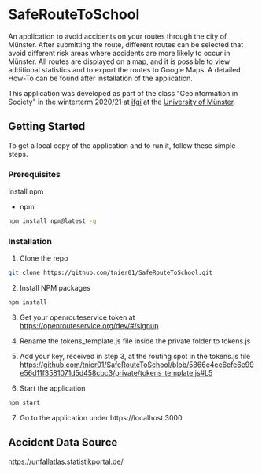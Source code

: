 # SafeRouteToSchool
An application to avoid accidents on your routes through the city of Münster. 
After submitting the route, different routes can be selected that avoid different risk areas where accidents are more likely to occur in Münster. All routes are displayed on a map, and it is possible to view additional statistics and to export the routes to Google Maps.
A detailed How-To can be found after installation of the application. 

This application was developed as part of the class "Geoinformation in Society" in the winterterm 2020/21 at [ifgi](https://www.uni-muenster.de/Geoinformatics/en/index.html) at the [University of Münster](https://www.uni-muenster.de/en/). 


## Getting Started
To get a local copy of the application and to run it, follow these simple steps.

### Prerequisites

Install npm
* npm
```sh
npm install npm@latest -g
```

### Installation

1. Clone the repo
```sh
git clone https://github.com/tnier01/SafeRouteToSchool.git
```
2. Install NPM packages
```sh
npm install
```

3. Get your openrouteservice token at https://openrouteservice.org/dev/#/signup

4. Rename the tokens_template.js file inside the private folder to tokens.js

5. Add your key, received in step 3, at the routing spot in the tokens.js file https://github.com/tnier01/SafeRouteToSchool/blob/5866e4ee6efe6e99e56d11f3581071d5d458cbc3/private/tokens_template.js#L5

6. Start the application
```sh
npm start
```

7. Go to the application under https://localhost:3000

## Accident Data Source
https://unfallatlas.statistikportal.de/














